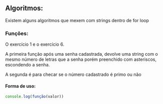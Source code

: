 ## Algoritmos:
Existem alguns algoritmos que mexem com strings dentro de for loop

### Funções:

O exercício 1 e o exercício 6.

A primeira função após uma senha cadastrada, devolve uma string com o mesmo número de letras que a
senha porém preenchido com asteriscos, escondendo a senha.

A segunda é para checar se o número cadastrado é primo ou não

#### Forma de uso:

```javascript
console.log(função(valor))
```